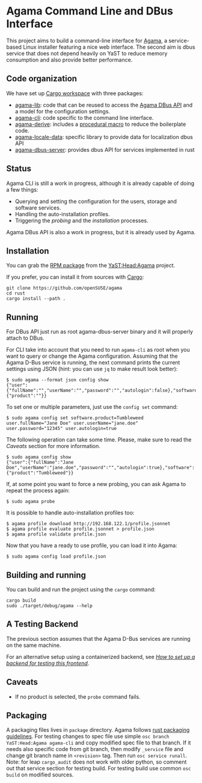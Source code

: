 # Agama Command Line and DBus Interface

This project aims to build a command-line interface for
[Agama](https://github.com/yast/agama), a service-based Linux installer featuring a nice
web interface. The second aim is dbus service that does not depend heavily on YaST to
reduce memory consumption and also provide better performance.

## Code organization

We have set up [Cargo workspace](https://doc.rust-lang.org/book/ch14-03-cargo-workspaces.html) with
three packages:

* [agama-lib](./agama-lib): code that can be reused to access the
  [Agama DBus API](https://github.com/yast/agama/blob/master/doc/dbus_api.md) and a
  model for the configuration settings.
* [agama-cli](./agama-cli): code specific to the command line interface.
* [agama-derive](./agama-derive): includes a [procedural
  macro](https://doc.rust-lang.org/reference/procedural-macros.html) to reduce the boilerplate code.
* [agama-locale-data](./agama-locale-data): specific library to provide data for localization dbus
  API
* [agama-dbus-server](./agama-dbus-server): provides dbus API for services implemented in rust

## Status

Agama CLI is still a work in progress, although it is already capable of doing a few things:

* Querying and setting the configuration for the users, storage and software services.
* Handling the auto-installation profiles.
* Triggering the *probing* and the *installation* processes.

Agama DBus API is also a work in progress, but it is already used by Agama.

## Installation

You can grab the [RPM package](https://build.opensuse.org/package/show/YaST:Head:Agama/agama-cli) from
the [YaST:Head:Agama](https://build.opensuse.org/project/show/YaST:Head:Agama) project.

If you prefer, you can install it from sources with [Cargo](https://doc.rust-lang.org/cargo/):

```
git clone https://github.com/openSUSE/agama
cd rust
cargo install --path .
```

## Running

For DBus API just run as root agama-dbus-server binary and it will properly attach to DBus.

For CLI take into account that you need to run `agama-cli` as root when you want to query or change
the Agama configuration. Assuming that the Agama D-Bus service is running, the next command
prints the current settings using JSON (hint: you can use `jq` to make result look better):

```
$ sudo agama --format json config show
{"user":{"fullName":"","userName":"","password":"","autologin":false},"software":{"product":""}}
```

To set one or multiple parameters, just use the `config set` command:

```
$ sudo agama config set software.product=Tumbleweed user.fullName="Jane Doe" user.userName="jane.doe" user.password="12345" user.autologin=true
```

The following operation can take some time. Please, make sure to read the *Caveats* section for more
information.

```
$ sudo agama config show
{"user":{"fullName":"Jane Doe","userName":"jane.doe","password":"","autologin":true},"software":{"product":"Tumbleweed"}}
```

If, at some point you want to force a new probing, you can ask Agama to repeat the process again:

```
$ sudo agama probe
```

It is possible to handle auto-installation profiles too:

```
$ agama profile download http://192.168.122.1/profile.jsonnet
$ agama profile evaluate profile.jsonnet > profile.json
$ agama profile validate profile.json
```

Now that you have a ready to use profile, you can load it into Agama:

```
$ sudo agama config load profile.json
```

## Building and running

You can build and run the project using the `cargo` command:

```
cargo build
sudo ./target/debug/agama --help
```

## A Testing Backend

The previous section assumes that the Agama D-Bus services are running
on the same machine.

For an alternative setup using a containerized backend, see
*[How to set up a backend for testing this
frontend](./agama-cli/doc/backend-for-testing.md)*.

## Caveats

* If no product is selected, the `probe` command fails.

## Packaging

A packaging files lives in `package` directory. Agama follows
[rust packaging guidelines](https://en.opensuse.org/openSUSE:Packaging_Rust_Software).
For testing changes to spec file use simple `osc branch YaST:Head:Agama agama-cli`
and copy modified spec file to that branch.
If it needs also specific code from git branch, then modify `_service` file and
change git branch name in `<revision>` tag. Then run `osc service runall`.
Note: for leap `cargo_audit` does not work with older python, so comment out that
service section for testing build.
For testing build use common `osc build` on modified sources.
